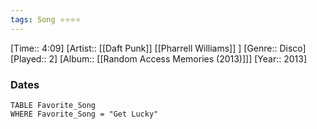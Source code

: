 ```yaml
---
tags: Song ⭐⭐⭐⭐ 
---
```

[Time:: 4:09]
[Artist:: [[Daft Punk]] [[Pharrell Williams]] ]
[Genre:: Disco]
[Played:: 2]
[Album:: [[Random Access Memories (2013)]]]
[Year:: 2013]
### Dates
````dataview
TABLE Favorite_Song
WHERE Favorite_Song = "Get Lucky"
````